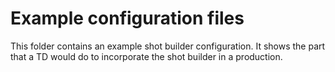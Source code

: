 # Example configuration files

This folder contains an example shot builder configuration. It shows the part
that a TD would do to incorporate the shot builder in a production.
